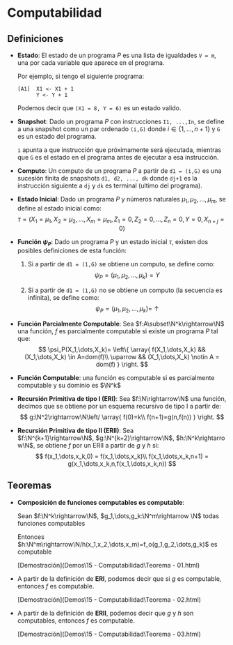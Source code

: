 # Computabilidad

## Definiciones

- **Estado**: El estado de un programa $P$ es una lista de igualdades `V = m`, una por cada variable que aparece en el programa.

  Por ejemplo, si tengo el siguiente programa:

  ```
  [A1]	X1 <- X1 + 1
  		Y <- Y + 1
  ```

  Podemos decir que `(X1 = 8, Y = 6)` es un estado valido.

- **Snapshot**: Dado un programa $P$ con instrucciones `I1, ...,In`, se define a una snapshot como un par ordenado `(i,G)` donde $i \in \{1,\dots,n+1\}$ y `G` es un estado del programa.

  `i` apunta a que instrucción que próximamente será ejecutada, mientras que `G` es el estado en el programa antes de ejecutar a esa instrucción. 

- **Computo**: Un computo de un programa $P$ a partir de `d1 = (i,G)` es una sucesión finita de snapshots `d1, d2, ..., dk` donde `dj+1` es la instrucción siguiente a `dj` y `dk` es terminal (ultimo del programa).

- **Estado Inicial**: Dado un programa $P$ y números naturales $\mu_1, \mu_2, \dots, \mu_m$, se define al estado inicial como:
  $$
  \tau = (X_1 = \mu_1, X_2 = \mu_2, \dots, X_m = \mu_m, Z_1 = 0, Z_2 = 0, \dots, Z_n = 0, Y=0,X_{n+j}=0)
  $$

- **Función $\psi_P$**: Dado un programa $P$ y un estado inicial $\tau$, existen dos posibles definiciones de esta función:

  1. Si a partir de `d1 = (1,G)` se obtiene un computo, se define como:
     $$
     \psi_P= (\mu_1,\mu_2,\dots,\mu_k) = Y
     $$

  2. Si a partir de `d1 = (1,G)` no se obtiene un computo (la secuencia es infinita), se define como:
     $$
     \psi_P=(\mu_1,\mu_2,\dots,\mu_k) =~ \uparrow
     $$

- **Función Parcialmente Computable**: Sea $f:A\subset\N^k\rightarrow\N$ una función, $f$ es parcialmente computable si existe un programa $P$ tal que:
  $$
  \psi_P(X_1,\dots,X_k)=
  \left\{
  \array{
  		f(X_1,\dots,X_k) && (X_1,\dots,X_k) \in A=dom(f)\\
  		\uparrow		&&	(X_1,\dots,X_k) \notin A = dom(f)
  }
  \right.
  $$

- **Función Computable**: una función es computable si es parcialmente computable y su dominio es $\N^k$

- **Recursión Primitiva de tipo I (ERI)**: Sea $f:\N\rightarrow\N$ una función, decimos que se obtiene por un esquema recursivo de tipo I a partir de:
  $$
  g:\N^2\rightarrow\N\left/
  \array{
  f(0)=k\\
  f(n+1)=g(n,f(n))
  }
  \right.
  $$
  
- **Recursión Primitiva de tipo II (ERII)**: Sea $f:\N^{k+1}\rightarrow\N$, $g:\N^{k+2}\rightarrow\N$, $h:\N^k\rightarrow\N$, se obtiene $f$ por un ERII a partir de $g$ y $h$ si:	
  $$
  f(x_1,\dots,x_k,0) = f(x_1,\dots,x_k)\\
  f(x_1,\dots,x_k,n+1) = g(x_1,\dots,x_k,n,f(x_1,\dots,x_k,n))
  $$





## Teoremas

- **Composición de funciones computables es computable**:

  Sean $f:\N^k\rightarrow\N$, $g_1,\dots,g_k:\N^m\rightarrow \N$ todas funciones computables

  Entonces $h:\N^m\rightarrow\N/h(x_1,x_2,\dots,x_m)=f_o(g_1,g_2,\dots,g_k)$ es computable

  [Demostración](Demos\15 - Computabilidad\Teorema - 01.html) 

- A partir de la definición de **ERI**, podemos decir que si $g$ es computable, entonces $f$ es computable.

  [Demostración](Demos\15 - Computabilidad\Teorema - 02.html)

- A partir de la definición de **ERII**, podemos decir que $g$ y $h$ son computables, entonces $f$ es computable. 

  [Demostración](Demos\15 - Computabilidad\Teorema - 03.html) 